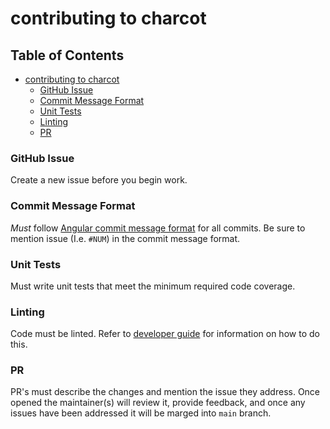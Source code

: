 # contributing to charcot

<!-- TOC titleSize:2 tabSpaces:2 depthFrom:1 depthTo:6 withLinks:1 updateOnSave:1 orderedList:0 skip:0 title:1 charForUnorderedList:* -->
## Table of Contents
* [contributing to charcot](#contributing-to-charcot)
    * [GitHub Issue](#github-issue)
    * [Commit Message Format](#commit-message-format)
    * [Unit Tests](#unit-tests)
    * [Linting](#linting)
    * [PR](#pr)
<!-- /TOC -->

### GitHub Issue
Create a new issue before you begin work.

### Commit Message Format
_Must_ follow [Angular commit message format](https://github.com/angular/angular/blob/master/CONTRIBUTING.md#commit) for all commits. Be sure to mention issue (I.e. `#NUM`) in the commit message format.

### Unit Tests
Must write unit tests that meet the minimum required code coverage.

### Linting
Code must be linted. Refer to [developer guide](./doc/developer/README.md) for information on how to do this.

### PR
PR's must describe the changes and mention the issue they address. Once opened the maintainer(s) will review it, provide feedback, and once any issues have been addressed it will be marged into `main` branch.
